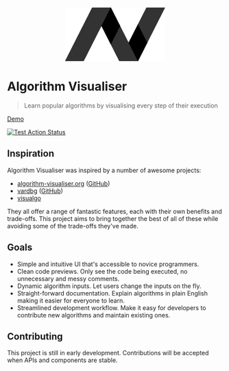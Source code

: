 <p align="center">
  <img src="public/img/logo-dark@0.5x.png" alt="Algorithm Visualiser Logo" />
</p>

# Algorithm Visualiser

> Learn popular algorithms by visualising every step of their execution

[Demo](https://louisjordan.co.uk/algorithm-visualiser)

[![Test Action Status](https://github.com/louisjordan/algorithm-visualiser/workflows/Tests/badge.svg)](https://github.com/louisjordan/algorithm-visualiser/actions)

## Inspiration

Algorithm Visualiser was inspired by a number of awesome projects:

-   [algorithm-visualiser.org](https://algorithm-visualiser.org) ([GitHub](https://github.com/algorithm-visualizer/algorithm-visualizer))
-   [vardbg](https://github.com/CCExtractor/vardbg) ([GitHub](https://github.com/CCExtractor/vardbg))
-   [visualgo](https://visualgo.net/)

They all offer a range of fantastic features, each with their own benefits and trade-offs. This project aims to bring together the best of all of these while avoiding some of the trade-offs they've made.

## Goals

-   Simple and intuitive UI that's accessible to novice programmers.
-   Clean code previews. Only see the code being executed, no unnecessary and messy comments.
-   Dynamic algorithm inputs. Let users change the inputs on the fly.
-   Straight-forward documentation. Explain algorithms in plain English making it easier for everyone to learn.
-   Streamlined development workflow. Make it easy for developers to contribute new algorithms and maintain existing ones.

## Contributing

This project is still in early development. Contributions will be accepted when APIs and components are stable.
